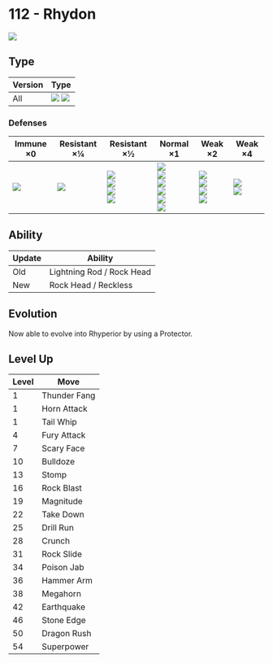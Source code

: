 # 112 - Rhydon
![][112]

## Type

Version | Type
---     | ---
All     | ![][ground]  ![][rock]

### Defenses

Immune ×0         | Resistant ×¼    | Resistant ×½                                             | Normal ×1                                                                            | Weak ×2                                                    | Weak ×4
---               | ---             | ---                                                      | ---                                                                                  | ---                                                        | ---
![][electric]<br> | ![][poison]<br> | ![][normal]<br>![][flying]<br>![][rock]<br>![][fire]<br> | ![][bug]<br>![][ghost]<br>![][psychic]<br>![][dragon]<br>![][dark]<br>![][fairy]<br> | ![][fighting]<br>![][ground]<br>![][steel]<br>![][ice]<br> | ![][water]<br>![][grass]<br>

## Ability

Update | Ability
---    | ---
Old    | Lightning Rod / Rock Head
New    | Rock Head / Reckless

## Evolution
Now able to evolve into Rhyperior by using a Protector.

## Level Up

Level | Move
---   | ---
1     | Thunder Fang
1     | Horn Attack
1     | Tail Whip
4     | Fury Attack
7     | Scary Face
10    | Bulldoze
13    | Stomp
16    | Rock Blast
19    | Magnitude
22    | Take Down
25    | Drill Run
28    | Crunch
31    | Rock Slide
34    | Poison Jab
36    | Hammer Arm
38    | Megahorn
42    | Earthquake
46    | Stone Edge
50    | Dragon Rush
54    | Superpower

[112]: ../img/pokemon/112.png
[normal]: ../img/types/normal.png
[fire]: ../img/types/fire.png
[fighting]: ../img/types/fighting.png
[water]: ../img/types/water.png
[flying]: ../img/types/flying.png
[grass]: ../img/types/grass.png
[poison]: ../img/types/poison.png
[electric]: ../img/types/electric.png
[ground]: ../img/types/ground.png
[psychic]: ../img/types/psychic.png
[rock]: ../img/types/rock.png
[ice]: ../img/types/ice.png
[bug]: ../img/types/bug.png
[dragon]: ../img/types/dragon.png
[ghost]: ../img/types/ghost.png
[dark]: ../img/types/dark.png
[steel]: ../img/types/steel.png
[fairy]: ../img/types/fairy.png
